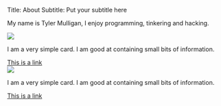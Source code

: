Title: About
Subtitle: Put your subtitle here

My name is Tyler Mulligan, I enjoy programming, tinkering and hacking.


<div class="row">
  <div class="col s12 m6">
    <div class="card horizontal grey darken-3">
      <div class="card-image">
        <img src="http://lorempixel.com/100/190/nature/10">
      </div>
      <div class="card-stacked">
        <div class="card-content">
          <p>I am a very simple card. I am good at containing small bits of information.</p>
        </div>
        <div class="card-action">
          <a href="#">This is a link</a>
        </div>
      </div>
    </div>
  </div>
  <div class="col s12 m6">
    <div class="card horizontal grey darken-3">
      <div class="card-image">
        <img src="http://lorempixel.com/100/190/nature/10">
      </div>
      <div class="card-stacked">
        <div class="card-content">
          <p>I am a very simple card. I am good at containing small bits of information.</p>
        </div>
        <div class="card-action">
          <a href="#">This is a link</a>
        </div>
      </div>
    </div>
  </div>  
</div>